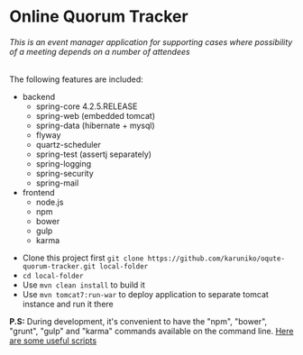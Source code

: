 # Online Quorum Tracker
###### This is an event manager application for supporting cases where possibility of a meeting depends on a number of attendees

The following features are included:

* backend
	* spring-core 4.2.5.RELEASE
    * spring-web (embedded tomcat)
    * spring-data (hibernate + mysql)
    * flyway
    * quartz-scheduler
    * spring-test (assertj separately)
    * spring-logging
    * spring-security
    * spring-mail
* frontend
    * node.js
    * npm
    * bower
    * gulp
    * karma

- Clone this project first `git clone https://github.com/karuniko/oqute-quorum-tracker.git local-folder`
- `cd local-folder`
- Use `mvn clean install` to build it
- Use `mvn tomcat7:run-war` to deploy application to separate tomcat instance and run it there

**P.S:** During development, it's convenient to have the "npm", "bower", "grunt", "gulp" and "karma" commands available on the command line.
[Here are some useful scripts](https://github.com/eirslett/frontend-maven-plugin/tree/master/frontend-maven-plugin/src/it/example%20project/helper-scripts)
